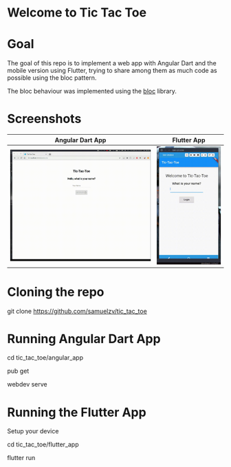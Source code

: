 # Welcome to Tic Tac Toe

# Goal
The goal of this repo is to implement a web app with Angular Dart and the mobile version using Flutter, trying to share among them as much code as possible using the bloc pattern.

The bloc behaviour was implemented using the [bloc](https://pub.dartlang.org/packages/bloc) library.

# Screenshots
| Angular Dart App | Flutter App |
|--|--|
| ![](web.gif) | ![](mobile.gif) |


# Cloning the repo
git clone https://github.com/samuelzv/tic_tac_toe 

# Running Angular Dart App
cd tic_tac_toe/angular_app

pub get

webdev serve

# Running the Flutter App
Setup your device

cd tic_tac_toe/flutter_app

flutter run



